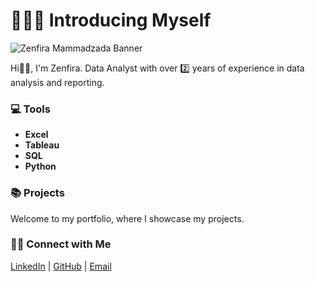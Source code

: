 # 🙋🏻‍♀️ Introducing Myself  

 ![Zenfira Mammadzada Banner](https://github.com/user-attachments/assets/084a1c66-2bcc-48af-a6fb-ca2c3a367de9)

Hi👋🏽, I'm Zenfira. Data Analyst with over 2️⃣ years of experience in data analysis and reporting.

### 💻 Tools  
- **Excel**  
- **Tableau**  
- **SQL**  
- **Python**

### 📚 Projects  
Welcome to my portfolio, where I showcase my projects.  

### 👋🏻 Connect with Me  
[LinkedIn](your-linkedin-url) | [GitHub](your-github-url) | [Email](mailto:your-email)  
